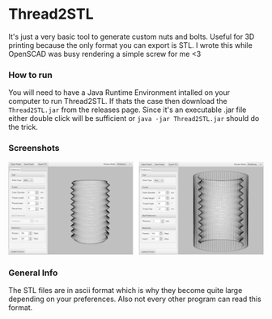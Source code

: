 # Thread2STL 

It's just a very basic tool to generate custom nuts and bolts. Useful for 3D printing because the only format you can export is STL. I wrote this while OpenSCAD was busy rendering a simple screw for me <3

### How to run
You will need to have a Java Runtime Environment intalled on your computer to run Thread2STL. If thats the case then download the `Thread2STL.jar` from the releases page. Since it's an executable .jar file either double click will be sufficient or
`java -jar Thread2STL.jar` should do the trick.

### Screenshots
![images/screenshots.png](images/screenshots.png)

### General Info
The STL files are in ascii format which is why they become quite large depending on your preferences. Also not every other program can read this format.